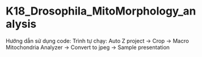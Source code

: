 # K18_Drosophila_MitoMorphology_analysis
Hướng dẫn sử dụng code:
Trình tự chạy: Auto Z project -> Crop -> Macro Mitochondria Analyzer -> Convert to jpeg -> Sample presentation
